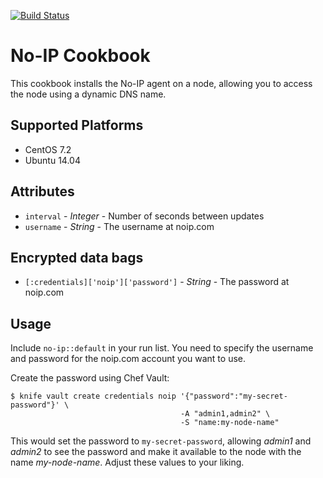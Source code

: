 [![Build Status](https://travis-ci.org/simplare-cookbooks/no-ip.svg?branch=master)](https://travis-ci.org/simplare-cookbooks/no-ip)

# No-IP Cookbook

This cookbook installs the No-IP agent on a node, allowing you to access the node using a dynamic DNS name.

## Supported Platforms

- CentOS 7.2
- Ubuntu 14.04

## Attributes

- `interval` - *Integer* - Number of seconds between updates
- `username` - *String* - The username at noip.com

## Encrypted data bags
- `[:credentials]['noip']['password']` - *String* - The password at noip.com

## Usage

Include `no-ip::default` in your run list. You need to specify the username and password
for the noip.com account you want to use.

Create the password using Chef Vault:

    $ knife vault create credentials noip '{"password":"my-secret-password"}' \
                                          -A "admin1,admin2" \
                                          -S "name:my-node-name"

This would set the password to `my-secret-password`, allowing *admin1* and *admin2* to see the password and make it available to the node with the name *my-node-name*. Adjust these values to your liking.
